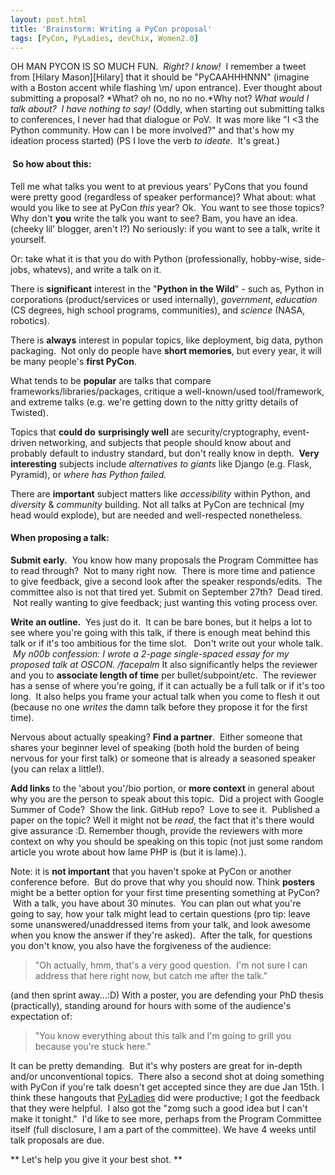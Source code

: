 ```yaml
---
layout: post.html
title: 'Brainstorm: Writing a PyCon proposal'
tags: [PyCon, PyLadies, devChix, Women2.0]
---
```


OH MAN PYCON IS SO MUCH FUN.  *Right? I know!*  I remember a tweet from [Hilary Mason][Hilary] that it should be "PyCAAHHHNNN" (imagine with a Boston accent while flashing \\m/ upon entrance). Ever thought about submitting a proposal? *What? oh no, no no no.*Why not? *What would I talk about?  I have nothing to say!* (Oddly, when starting out submitting talks to conferences, I never had that dialogue or PoV.  It was more like "I \<3 the Python community. How can I be more involved?" and that's how my ideation process started) (PS I love the verb *to ideate*.  It's great.)

####  So how about this:

Tell me what talks you went to at previous years' PyCons that you found were pretty good (regardless of speaker performance)? What about: what would you like to see at PyCon _this_ year? Ok.  You want to see those topics? Why don't **you** write the talk you want to see? Bam, you have an idea. (cheeky lil' blogger, aren't I?) No seriously: if you want to see a talk, write it yourself.  

Or: take what it is that you do with Python (professionally, hobby-wise, side-jobs, whatevs), and write a talk on it. 

There is **significant** interest in the "**Python in the Wild**" - such as, Python in corporations (product/services or used internally), *government*, *education* (CS degrees, high school programs, communities), and *science* (NASA, robotics). 

There is **always** interest in popular topics, like deployment, big data, python packaging.  Not only do people have **short memories**, but every year, it will be many people's **first PyCon**.

What tends to be **popular** are talks that compare frameworks/libraries/packages, critique a well-known/used tool/framework, and extreme talks (e.g. we're getting down to the nitty gritty details of Twisted).  

Topics that **could do** **surprisingly well** are security/cryptography, event-driven networking, and subjects that people should know about and probably default to industry standard, but don't really know in depth.  **Very interesting** subjects include *alternatives to giants* like Django (e.g. Flask, Pyramid), or *where has Python failed.* 

There are **important** subject matters like *accessibility* within Python, and *diversity* & *community* building. Not all talks at PyCon are technical (my head would explode), but are needed and well-respected nonetheless.

#### When proposing a talk:

**Submit early.**  You know how many proposals the Program Committee has to read through?  Not to many right now.  There is more time and patience to give feedback, give a second look after the speaker responds/edits.  The committee also is not that tired yet. Submit on September 27th?  Dead tired.  Not really wanting to give feedback; just wanting this voting process over. 

**Write an outline.**  Yes just do it.  It can be bare bones, but it helps a lot to see where you're going with this talk, if there is enough meat behind this talk or if it's too ambitious for the time slot.   Don't write out your whole talk.  _My n00b confession: I wrote a 2-page single-spaced essay for my proposed talk at OSCON. /facepalm_ It also significantly helps the reviewer and you to **associate length of time** per bullet/subpoint/etc.  The reviewer has a sense of where you're going, if it can actually be a full talk or if it's too long.  It also helps you frame your actual talk when you come to flesh it out (because no one _writes_ the damn talk before they propose it for the first time). 

Nervous about actually speaking? **Find a partner**.  Either someone that shares your beginner level of speaking (both hold the burden of being nervous for your first talk) or someone that is already a seasoned speaker (you can relax a little!). 

**Add links** to the 'about you'/bio portion, or **more context** in general about why you are the person to speak about this topic.  Did a project with Google Summer of Code?  Show the link. GitHub repo?  Love to see it.  Published a paper on the topic? Well it might not be *read*, the fact that it's there would give assurance :D. Remember though, provide the reviewers with more context on why you should be speaking on this topic (not just some random article you wrote about how lame PHP is (but it is lame).).  

Note: it is **not important** that you haven't spoke at PyCon or another conference before.  But do prove that why you should now. Think **posters** might be a better option for your first time presenting something at PyCon?  With a talk, you have about 30 minutes.  You can plan out what you're going to say, how your talk might lead to certain questions (pro tip: leave some unanswered/unaddressed items from your talk, and look awesome when you know the answer if they're asked).  After the talk, for questions you don't know, you also have the forgiveness of the audience:

> "Oh actually, hmm, that's a very good question.  I'm not sure I can address that here right now, but catch me after the talk."

(and then sprint away...:D) With a poster, you are defending your PhD thesis (practically), standing around for hours with some of the audience's expectation of:

> "You know everything about this talk and I'm going to grill you because you're stuck here."

It can be pretty demanding.  But it's why posters are great for in-depth and/or unconventional topics.  There also a second shot at doing something with PyCon if you're talk doesn't get accepted since they are due Jan 15th. I think these hangouts that [PyLadies][PyLadies] did were productive; I got the feedback that they were helpful.  I also got the "zomg such a good idea but I can't make it tonight."  I'd like to see more, perhaps from the Program Committee itself (full disclosure, I am a part of the committee). We have 4 weeks until talk proposals are due.

** Let's help you give it your best shot. **


[Hilary Mason]: http://www.twitter.com/hmason "Hilary Mason's twitter"
[PyLadies]: http://www.roguelynn.com/2012/08/25/pycon-proposal-brainstorming-via-google-hangout/ "PyCon Proposal Brainstorming via Google Hangout"
